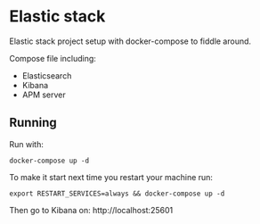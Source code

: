 # Elastic stack
Elastic stack project setup with docker-compose to fiddle around.

Compose file including:
- Elasticsearch
- Kibana
- APM server

## Running
Run with:

`docker-compose up -d`

To make it start next time you restart your machine run: 

`export RESTART_SERVICES=always && docker-compose up -d`

Then go to Kibana on: http://localhost:25601
